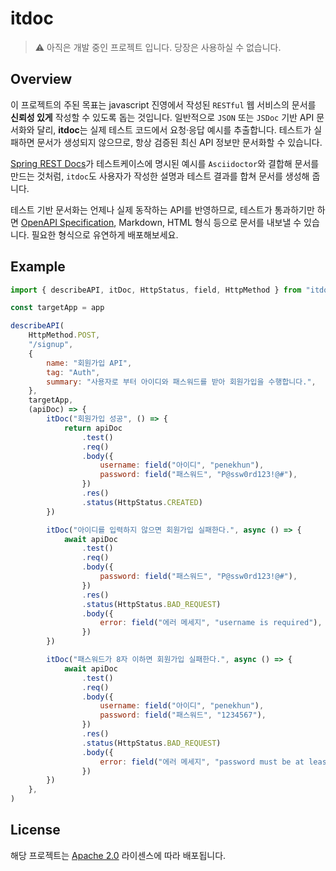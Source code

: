 # itdoc

> ⚠️ 아직은 개발 중인 프로젝트 입니다. 당장은 사용하실 수 없습니다.

## Overview

이 프로젝트의 주된 목표는 javascript 진영에서 작성된 `RESTful` 웹 서비스의 문서를 **신뢰성 있게**
작성할 수 있도록 돕는 것입니다. 일반적으로 `JSON` 또는 `JSDoc` 기반 API 문서화와 달리, **itdoc**는
실제 테스트 코드에서 요청·응답 예시를 추출합니다. 테스트가 실패하면 문서가 생성되지 않으므로, 항상
검증된 최신 API 정보만 문서화할 수 있습니다.

[Spring REST Docs]가 테스트케이스에 명시된 예시를 `Asciidoctor`와 결합해 문서를 만드는 것처럼,
`itdoc`도 사용자가 작성한 설명과 테스트 결과를 합쳐 문서를 생성해 줍니다.

테스트 기반 문서화는 언제나 실제 동작하는 API를 반영하므로, 테스트가 통과하기만 하면 [OpenAPI
Specification], Markdown, HTML 형식 등으로 문서를 내보낼 수 있습니다. 필요한 형식으로 유연하게
배포해보세요.

[Spring REST Docs]: https://spring.io/projects/spring-restdocs
[OpenAPI Specification]: https://swagger.io/specification/

## Example

```javascript
import { describeAPI, itDoc, HttpStatus, field, HttpMethod } from "itdoc"

const targetApp = app

describeAPI(
    HttpMethod.POST,
    "/signup",
    {
        name: "회원가입 API",
        tag: "Auth",
        summary: "사용자로 부터 아이디와 패스워드를 받아 회원가입을 수행합니다.",
    },
    targetApp,
    (apiDoc) => {
        itDoc("회원가입 성공", () => {
            return apiDoc
                .test()
                .req()
                .body({
                    username: field("아이디", "penekhun"),
                    password: field("패스워드", "P@ssw0rd123!@#"),
                })
                .res()
                .status(HttpStatus.CREATED)
        })

        itDoc("아이디를 입력하지 않으면 회원가입 실패한다.", async () => {
            await apiDoc
                .test()
                .req()
                .body({
                    password: field("패스워드", "P@ssw0rd123!@#"),
                })
                .res()
                .status(HttpStatus.BAD_REQUEST)
                .body({
                    error: field("에러 메세지", "username is required"),
                })
        })

        itDoc("패스워드가 8자 이하면 회원가입 실패한다.", async () => {
            await apiDoc
                .test()
                .req()
                .body({
                    username: field("아이디", "penekhun"),
                    password: field("패스워드", "1234567"),
                })
                .res()
                .status(HttpStatus.BAD_REQUEST)
                .body({
                    error: field("에러 메세지", "password must be at least 8 characters"),
                })
        })
    },
)
```

## License

해당 프로젝트는 [Apache 2.0] 라이센스에 따라 배포됩니다.

[Apache 2.0]: LICENSE.txt
